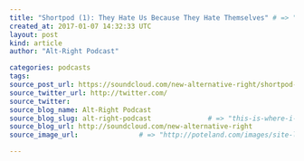 ```yaml
---
title: "Shortpod (1): They Hate Us Because They Hate Themselves" # => "I Made a Pretty Gem - Planet.rb"
created_at: 2017-01-07 14:32:33 UTC
layout: post
kind: article
author: "Alt-Right Podcast"

categories: podcasts
tags: 
source_post_url: https://soundcloud.com/new-alternative-right/shortpod-1-they-hate-us-because-they-hate-themselves    # => "http://poteland.com/blog/i-made-a-pretty-gem-planet-dot-rb/"
source_twitter_url: http://twitter.com/
source_twitter: 
source_blog_name: Alt-Right Podcast
source_blog_slug: alt-right-podcast              # => "this-is-where-i-tell-you-stuff"
source_blog_url: http://soundcloud.com/new-alternative-right               # => "http://poteland.com/articles"
source_image_url:               # => "http://poteland.com/images/site-logo.png"

---
```



<!--
   A brief report by Alternative Right chief editor Colin Liddell about the site and the events of the week.           # => "I’ve been hurting to write this ever since we had the idea of creating a Planet for Cubox..." (Continued)
   alt-right-podcast              # => "this-is-where-i-tell-you-stuff"
   http://soundcloud.com/new-alternative-right               # => "http://poteland.com/articles"
                 # => "http://poteland.com/images/site-logo.png"
A brief report by Alternative Right chief editor Colin Liddell about the site and the events of the week.<div class="">
    <i>Source: <a href="http://soundcloud.com/new-alternative-right">Alt-Right Podcast</a></i>
</div>
